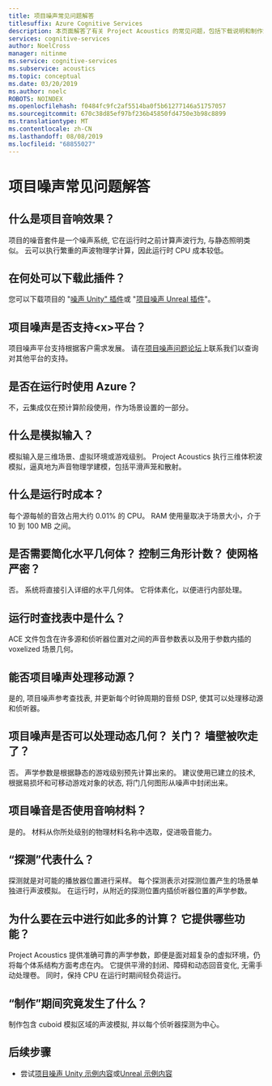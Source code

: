 ```yaml
---
title: 项目噪声常见问题解答
titlesuffix: Azure Cognitive Services
description: 本页面解答了有关 Project Acoustics 的常见问题，包括下载说明和制作流程。
services: cognitive-services
author: NoelCross
manager: nitinme
ms.service: cognitive-services
ms.subservice: acoustics
ms.topic: conceptual
ms.date: 03/20/2019
ms.author: noelc
ROBOTS: NOINDEX
ms.openlocfilehash: f0484fc9fc2af5514ba0f5b61277146a51757057
ms.sourcegitcommit: 670c38d85ef97bf236b45850fd4750e3b98c8899
ms.translationtype: MT
ms.contentlocale: zh-CN
ms.lasthandoff: 08/08/2019
ms.locfileid: "68855027"
---
```

# <a name="project-acoustics-frequently-asked-questions"></a>项目噪声常见问题解答

## <a name="what-is-project-acoustics"></a>什么是项目音响效果？

项目的噪音套件是一个噪声系统, 它在运行时之前计算声波行为, 与静态照明类似。 云可以执行繁重的声波物理学计算，因此运行时 CPU 成本较低。  

## <a name="where-can-i-download-the-plugin"></a>在何处可以下载此插件？

您可以下载项目的 "[噪声 Unity" 插件](https://www.microsoft.com/download/details.aspx?id=57346)或 "[项目噪声 Unreal 插件](https://www.microsoft.com/download/details.aspx?id=58090)"。

## <a name="does-project-acoustics-support-ltxgt-platform"></a>项目噪声是否支持&lt;x&gt;平台？

项目噪声平台支持根据客户需求发展。 请在[项目噪声问题论坛](https://github.com/microsoft/ProjectAcoustics/issues)上联系我们以查询对其他平台的支持。

## <a name="is-azure-used-at-runtime"></a>是否在运行时使用 Azure？

不，云集成仅在预计算阶段使用，作为场景设置的一部分。
 
## <a name="what-is-simulation-input"></a>什么是模拟输入？ 

模拟输入是三维场景、虚拟环境或游戏级别。 Project Acoustics 执行三维体积波模拟，逼真地为声音物理学建模，包括平滑声笼和散射。
 
## <a name="what-is-the-runtime-cost"></a>什么是运行时成本？

每个源每帧的音效占用大约 0.01% 的 CPU。 RAM 使用量取决于场景大小，介于 10 到 100 MB 之间。
 
## <a name="do-i-need-to-simplify-the-level-geometry-control-triangle-count-make-meshes-watertight"></a>是否需要简化水平几何体？ 控制三角形计数？ 使网格严密？

否。 系统将直接引入详细的水平几何体。 它将体素化，以便进行内部处理。
 
## <a name="whats-in-the-runtime-lookup-table"></a>运行时查找表中是什么？

ACE 文件包含在许多源和侦听器位置对之间的声音参数表以及用于参数内插的 voxelized 场景几何。
 
## <a name="can-project-acoustics-handle-moving-sources"></a>能否项目噪声处理移动源？

是的, 项目噪声参考查找表, 并更新每个时钟周期的音频 DSP, 使其可以处理移动源和侦听器。
 
## <a name="can-project-acoustics-handle-dynamic-geometry-closing-doors-walls-blown-away"></a>项目噪声是否可以处理动态几何？ 关门？ 墙壁被吹走了？

否。 声学参数是根据静态的游戏级别预先计算出来的。 建议使用已建立的技术, 根据易损坏和可移动游戏对象的状态, 将门几何图形从噪声中封闭出来。
 
## <a name="does-project-acoustics-use-acoustic-materials"></a>项目噪音是否使用音响材料？

是的。 材料从你所处级别的物理材料名称中选取，促进吸音能力。
 
## <a name="what-do-the-probes-represent"></a>“探测”代表什么？

探测就是对可能的播放器位置进行采样。 每个探测表示对探测位置产生的场景单独进行声波模拟。 在运行时，从附近的探测位置内插侦听器位置的声学参数。
 
## <a name="why-spend-so-much-compute-in-the-cloud-what-does-it-buy-me"></a>为什么要在云中进行如此多的计算？ 它提供哪些功能？

Project Acoustics 提供准确可靠的声学参数，即便是面对超复杂的虚拟环境，仍将每个体系结构方面考虑在内。 它提供平滑的封闭、障碍和动态回音变化, 无需手动处理卷。 同时，保持 CPU 在运行时期间轻负荷运行。

## <a name="what-exactly-happens-during-baking"></a>“制作”期间究竟发生了什么？

制作包含 cuboid 模拟区域的声波模拟, 并以每个侦听器探测为中心。

## <a name="next-steps"></a>后续步骤
* 尝试[项目噪声 Unity 示例内容](unity-quickstart.md)或[Unreal 示例内容](unreal-quickstart.md)

